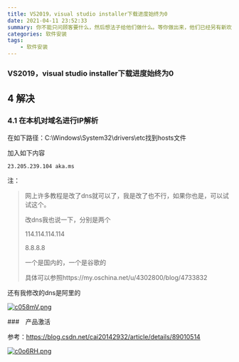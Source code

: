 ```yaml
---
title: VS2019，visual studio installer下载进度始终为0
date: 2021-04-11 23:52:33
summary: 你不能只问顾客要什么，然后想法子给他们做什么。等你做出来，他们已经另有新欢了。
categories: 软件安装
tags:
	- 软件安装
---
```


### VS2019，visual studio installer下载进度始终为0

## 4 解决

### 4.1 在本机对域名进行IP解析

在如下路径：C:\Windows\System32\drivers\etc找到hosts文件

加入如下内容

```
23.205.239.104 aka.ms
```

注：

> 网上许多教程是改了dns就可以了，我是改了也不行，如果你也是，可以试试这个。
>
> 改dns我也说一下，分别是两个
>
> 114.114.114.114
>
> 8.8.8.8
>
> 一个是国内的，一个是谷歌的
>
> 具体可以参照https://my.oschina.net/u/4302800/blog/4733832

还有我修改的dns是阿里的

[![c058mV.png](https://z3.ax1x.com/2021/04/12/c058mV.png)](https://imgtu.com/i/c058mV)

###　产品激活

参考：https://blog.csdn.net/cai20142932/article/details/89010514

[![c0o6RH.png](https://z3.ax1x.com/2021/04/12/c0o6RH.png)](https://imgtu.com/i/c0o6RH)